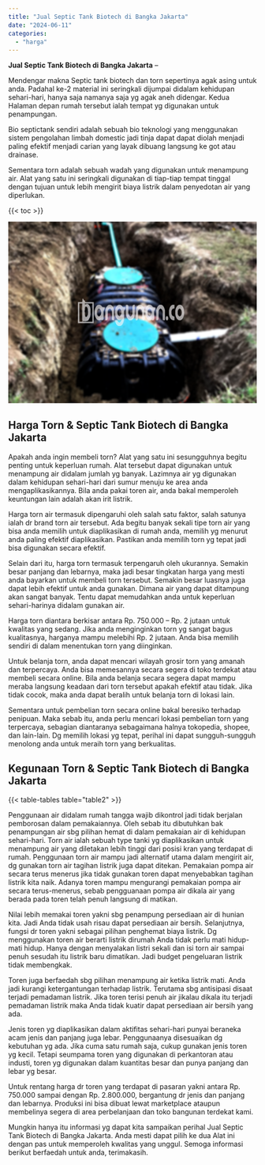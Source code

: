 ```yaml
---
title: "Jual Septic Tank Biotech di Bangka Jakarta"
date: "2024-06-11"
categories: 
  - "harga"
---
```


**Jual Septic Tank Biotech di Bangka Jakarta** –

Mendengar makna Septic tank biotech dan torn sepertinya agak asing untuk anda. Padahal ke-2 material ini seringkali dijumpai didalam kehidupan sehari-hari, hanya saja namanya saja yg agak aneh didengar. Kedua Halaman depan rumah tersebut ialah tempat yg digunakan untuk penampungan.

Bio septictank sendiri adalah sebuah bio teknologi yang menggunakan sistem pengolahan limbah domestic jadi tinja dapat dapat diolah menjadi paling efektif menjadi carian yang layak dibuang langsung ke got atau drainase.

Sementara torn adalah sebuah wadah yang digunakan untuk menampung air. Alat yang satu ini seringkali digunakan di tiap-tiap tempat tinggal dengan tujuan untuk lebih mengirit biaya listrik dalam penyedotan air yang diperlukan.

{{< toc >}}

![Jual Septic Tank Biotech di Bangka Jakarta](/images/jual-bio-septictank-49.png)

## Harga Torn & Septic Tank Biotech di Bangka Jakarta

Apakah anda ingin membeli torn? Alat yang satu ini sesungguhnya begitu penting untuk keperluan rumah. Alat tersebut dapat digunakan untuk menampung air didalam jumlah yg banyak. Lazimnya air yg digunakan dalam kehidupan sehari-hari dari sumur menuju ke area anda mengaplikasikannya. Bila anda pakai toren air, anda bakal memperoleh keuntungan lain adalah akan irit listrik.

Harga torn air termasuk dipengaruhi oleh salah satu faktor, salah satunya ialah dr brand torn air tersebut. Ada begitu banyak sekali tipe torn air yang bisa anda memilih untuk diaplikasikan di rumah anda, memilih yg menurut anda paling efektif diaplikasikan. Pastikan anda memilih torn yg tepat jadi bisa digunakan secara efektif.

Selain dari itu, harga torn termasuk terpengaruh oleh ukurannya. Semakin besar panjang dan lebarnya, maka jadi besar tingkatan harga yang mesti anda bayarkan untuk membeli torn tersebut. Semakin besar luasnya juga dapat lebih efektif untuk anda gunakan. Dimana air yang dapat ditampung akan sangat banyak. Tentu dapat memudahkan anda untuk keperluan sehari-harinya didalam gunakan air.

Harga torn diantara berkisar antara Rp. 750.000 – Rp. 2 jutaan untuk kwalitas yang sedang. Jika anda menginginkan torn yg sangat bagus kualitasnya, harganya mampu melebihi Rp. 2 jutaan. Anda bisa memilih sendiri di dalam menentukan torn yang diinginkan.

Untuk belanja torn, anda dapat mencari wilayah grosir torn yang amanah dan terpercaya. Anda bisa memesannya secara segera di toko terdekat atau membeli secara online. Bila anda belanja secara segera dapat mampu meraba langsung keadaan dari torn tersebut apakah efektif atau tidak. Jika tidak cocok, maka anda dapat beralih untuk belanja torn di lokasi lain.

Sementara untuk pembelian torn secara online bakal beresiko terhadap penipuan. Maka sebab itu, anda perlu mencari lokasi pembelian torn yang terpercaya, sebagian diantaranya sebagaimana halnya tokopedia, shopee, dan lain-lain. Dg memilih lokasi yg tepat, perihal ini dapat sungguh-sungguh menolong anda untuk meraih torn yang berkualitas.

## Kegunaan Torn & Septic Tank Biotech di Bangka Jakarta

{{< table-tables table="table2" >}}

Penggunaan air didalam rumah tangga wajib dikontrol jadi tidak berjalan pemborosan dalam pemakaiannya. Oleh sebab itu dibutuhkan bak penampungan air sbg pilihan hemat di dalam pemakaian air di kehidupan sehari-hari. Torn air ialah sebuah type tanki yg diaplikasikan untuk menampung air yang diletakan lebih tinggi dari posisi kran yang terdapat di rumah. Penggunaan torn air mampu jadi alternatif utama dalam mengirit air, dg gunakan torn air tagihan listrik juga dapat ditekan. Pemakaian pompa air secara terus menerus jika tidak gunakan toren dapat menyebabkan tagihan listrik kita naik. Adanya toren mampu mengurangi pemakaian pompa air secara terus-menerus, sebab pengguanaan pompa air dikala air yang berada pada toren telah penuh langsung di matikan.

Nilai lebih memakai toren yakni sbg penampung persediaan air di hunian kita. Jadi Anda tidak usah risau dapat persediaan air bersih. Selanjutnya, fungsi dr toren yakni sebagai pilihan penghemat biaya listrik. Dg menggunakan toren air berarti listrik dirumah Anda tidak perlu mati hidup-mati hidup. Hanya dengan menyalakan listri sekali dan isi torn air sampai penuh sesudah itu listrik baru dimatikan. Jadi budget pengeluaran listrik tidak membengkak.

Toren juga berfaedah sbg pilihan menampung air ketika listrik mati. Anda jadi kurangi ketergantungan terhadap listrik. Terutama sbg antisipasi disaat terjadi pemadaman listrik. Jika toren terisi penuh air jikalau dikala itu terjadi pemadaman listrik maka Anda tidak kuatir dapat persediaan air bersih yang ada.

Jenis toren yg diaplikasikan dalam aktifitas sehari-hari punyai beraneka acam jenis dan panjang juga lebar. Penggunaanya disesuaikan dg kebutuhan yg ada. Jika cuma satu rumah saja, cukup gunakan jenis toren yg kecil. Tetapi seumpama toren yang digunakan di perkantoran atau industi, toren yg digunakan dalam kuantitas besar dan punya panjang dan lebar yg besar.

Untuk rentang harga dr toren yang terdapat di pasaran yakni antara Rp. 750.000 sampai dengan Rp. 2.800.000, bergantung dr jenis dan panjang dan lebarnya. Produksi ini bisa dibuat lewat marketplace ataupun membelinya segera di area perbelanjaan dan toko bangunan terdekat kami.

Mungkin hanya itu informasi yg dapat kita sampaikan perihal Jual Septic Tank Biotech di Bangka Jakarta. Anda mesti dapat pilih ke dua Alat ini dengan pas untuk memperoleh kwalitas yang unggul. Semoga informasi berikut berfaedah untuk anda, terimakasih.
